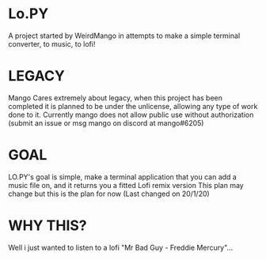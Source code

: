 # Lo.PY
A project started by WeirdMango in attempts to make a simple terminal converter, to music, to lofi!

# LEGACY
Mango Cares extremely about legacy, when this project has been completed it is planned to be under the unlicense, allowing any type of work done to it.
Currently mango does not allow public use without authorization (submit an issue or msg mango on discord at mango#6205)

# GOAL
LO.PY's goal is simple, make a terminal application that you can add a music file on, and it returns you a fitted Lofi remix version
This plan may change but this is the plan for now
(Last changed on 20/1/20)

# WHY THIS?
Well i just wanted to listen to a lofi "Mr Bad Guy - Freddie Mercury"...
